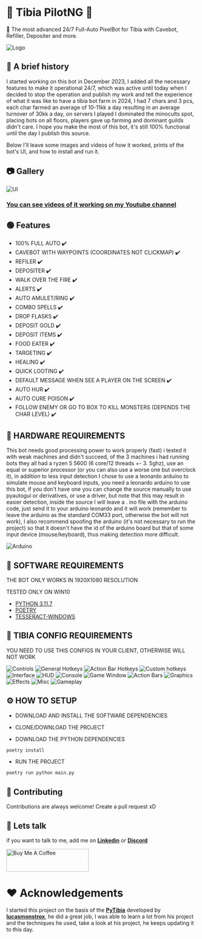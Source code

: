 # 👑 Tibia PilotNG 👑

🤖 The most advanced 24/7 Full-Auto PixelBot for Tibia with Cavebot, Refiller, Depositer and more.

![Logo](docs/assets/images/logo.png)

## 📖 A brief history

I started working on this bot in December 2023, I added all the necessary features to make it operational 24/7, which was active until today when I decided to stop the operation and publish my work and tell the experience of what it was like to have a tibia bot farm in 2024, I had 7 chars and 3 pcs, each char farmed an average of 10-11kk a day resulting in an average turnover of 30kk a day, on servers I played I dominated the minocults spot, placing bots on all floors, players gave up farming and dominant guilds didn't care. I hope you make the most of this bot, it's still 100% functional until the day I publish this source.

Below I'll leave some images and videos of how it worked, prints of the bot's UI, and how to install and run it.

## 📷 Gallery

![UI](docs/assets/images/ui.png)

### [You can see videos of it working on my Youtube channel](https://www.youtube.com/channel/UC4uyI035S2h0z862wpYVqXA)

## 🟢 Features

- 100% FULL AUTO ✔️
- CAVEBOT WITH WAYPOINTS (COORDINATES NOT CLICKMAP) ✔️
- REFILER ✔️
- DEPOSITER ✔️
- WALK OVER THE FIRE ✔️
- ALERTS ✔️
- AUTO AMULET/RING ✔️
- COMBO SPELLS ✔️
- DROP FLASKS ✔️
- DEPOSIT GOLD ✔️
- DEPOSIT ITEMS ✔️
- FOOD EATER ✔️
- TARGETING ✔️
- HEALING ✔️
- QUICK LOOTING ✔️
- DEFAULT MESSAGE WHEN SEE A PLAYER ON THE SCREEN ✔️
- AUTO HUR ✔️
- AUTO CURE POISON ✔️
- FOLLOW ENEMY OR GO TO BOX TO KILL MONSTERS (DEPENDS THE CHAR LEVEL) ✔️

## 🔴 HARDWARE REQUIREMENTS

This bot needs good processing power to work properly (fast) i tested it with weak machines and didn't succeed, of the 3 machines i had running bots they all had a ryzen 5 5600 (6 core/12 threads +- 3. 5ghz), use an equal or superior processor (or you can also use a worse one but overclock it), in addition to less input detection I chose to use a leonardo arduino to simulate mouse and keyboard inputs, you need a leonardo arduino to use this bot, if you don't have one you can change the source manually to use pyautogui or derivatives, or use a driver, but note that this may result in easier detection, inside the source I will leave a . ino file with the arduino code, just send it to your arduino leonardo and it will work (remember to leave the arduino as the standard COM33 port, otherwise the bot will not work), I also recommend spoofing the arduino (it's not necessary to run the project) so that it doesn't have the id of the arduino board but that of some input device (mouse/keyboard), thus making detection more difficult.

![Arduino](docs/assets/images/arduino.png)

## 🔴 SOFTWARE REQUIREMENTS

THE BOT ONLY WORKS IN 1920X1080 RESOLUTION

TESTED ONLY ON WIN10

- [PYTHON 3.11.7](https://www.python.org/downloads/release/python-3117/)
- [POETRY](https://python-poetry.org/)
- [TESSERACT-WINDOWS](https://github.com/UB-Mannheim/tesseract/wiki)

## 🔴 TIBIA CONFIG REQUIREMENTS

YOU NEED TO USE THIS CONFIGS IN YOUR CLIENT, OTHERWISE WILL NOT WORK

![Controls](docs/assets/images/controls.png)
![General Hotkeys](docs/assets/images/generalHotkeys.png)
![Action Bar Hotkeys](docs/assets/images/actionBarHotkeys.png)
![Custom hotkeys](docs/assets/images/customHotkeys.png)
![Interface](docs/assets/images/interface.png)
![HUD](docs/assets/images/hud.png)
![Console](docs/assets/images/console.png)
![Game Window](docs/assets/images/gameWindow.png)
![Action Bars](docs/assets/images/actionBars.png)
![Graphics](docs/assets/images/graphics.png)
![Effects](docs/assets/images/effects.png)
![Misc](docs/assets/images/misc.png)
![Gameplay](docs/assets/images/gameplay.png)

## ⚙️ HOW TO SETUP

- DOWNLOAD AND INSTALL THE SOFTWARE DEPENDENCIES

- CLONE/DOWNLOAD THE PROJECT

- DOWNLOAD THE PYTHON DEPENDENCIES

```bash
poetry install
```

- RUN THE PROJECT

```bash
poetry run python main.py
```

## 🤝 Contributing

Contributions are always welcome! Create a pull request xD

## 💬 Lets talk

if you want to talk to me, add me on [**Linkedin**](https://br.linkedin.com/in/paulordyl) or [**Discord**](https://discord.gg/YzVhxzy4W6)

<a href="https://www.buymeacoffee.com/paulordyl" target="_blank"><img src="https://cdn.buymeacoffee.com/buttons/v2/default-yellow.png" alt="Buy Me A Coffee" style="height: 60px !important;width: 217px !important;" ></a>


# ❤️ Acknowledgements

I started this project on the basis of the [**PyTibia**](https://github.com/lucasmonstrox/PyTibia) developed by [**lucasmonstrox**](https://github.com/lucasmonstrox), he did a great job, I was able to learn a lot from his project and the techniques he used, take a look at his project, he keeps updating it to this day.
